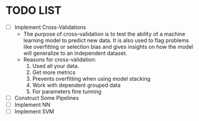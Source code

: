 # TODO LIST

- [ ] Implement Cross-Validations
    - The purpose of cross–validation is to test the ability of a machine learning model to predict new data. It is also used to flag problems like overfitting or selection bias and gives insights on how the model will generalize to an independent dataset. 
    - Reasons for cross-validation:
        1. Used all your data.
        2. Get more metrics
        3. Prevents overfitting when using model stacking
        4. Work with dependent grouped data
        5. For parameters fine tunning
- [ ] Construct Some Pipelines
- [ ] Implement NN
- [ ] Implement SVM
